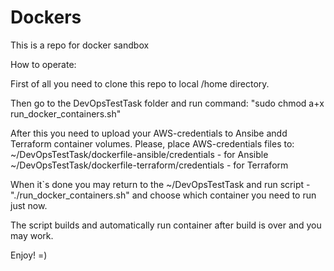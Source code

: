 # Dockers
This is a repo for docker sandbox


How to operate:

First of all you need to clone this repo to local /home directory.

Then go to the DevOpsTestTask folder and run command: "sudo chmod a+x run_docker_containers.sh"

After this you need to upload your AWS-credentials to Ansibe andd Terraform container volumes.
Please, place AWS-credentials files to: 
  ~/DevOpsTestTask/dockerfile-ansible/credentials - for Ansible
  ~/DevOpsTestTask/dockerfile-terraform/credentials - for Terraform

When it`s done you may return to the ~/DevOpsTestTask and run script - "./run_docker_containers.sh" and choose which container you need to run just now.

The script builds and automatically run container after build is over and you may work.

Enjoy! =)
